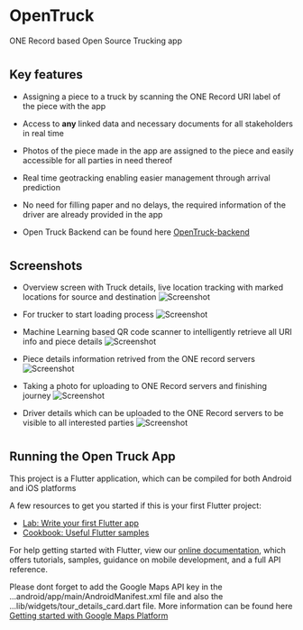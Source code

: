 # OpenTruck

ONE Record based Open Source Trucking app

#
## Key features

- Assigning a piece to a truck by scanning the ONE Record URI label of the piece with the app

- Access to **any** linked data and necessary documents for all stakeholders in real time

- Photos of the piece made in the app are assigned to the piece and easily accessible for all parties in need thereof

- Real time geotracking enabling easier management through arrival prediction

- No need for filling paper and no delays, the required information of the driver are already provided in the app

- Open Truck Backend can be found here [OpenTruck-backend](https://github.com/chi-deutschland/open-truck-backend)

#
## Screenshots

- Overview screen with Truck details, live location tracking with marked locations for source and destination
 ![Screenshot](/images/overview.jpeg)
 
- For trucker to start loading process
 ![Screenshot](/images/loading_screen.jpeg)
 
- Machine Learning based QR code scanner to intelligently retrieve all URI info and piece details
 ![Screenshot](/images/qr_code_scanner.jpeg)
 
- Piece details information retrived from the ONE record servers
 ![Screenshot](/images/piece_details.jpeg)
 
- Taking a photo for uploading to ONE Record servers and finishing journey
 ![Screenshot](/images/take_photo.jpeg)

- Driver details which can be uploaded to the ONE Record servers to be visible to all interested parties
 ![Screenshot](/images/settings.jpeg)

#
## Running the Open Truck App
This project is a Flutter application, which can be compiled for both Android and iOS platforms

A few resources to get you started if this is your first Flutter project:

- [Lab: Write your first Flutter app](https://flutter.dev/docs/get-started/codelab)
- [Cookbook: Useful Flutter samples](https://flutter.dev/docs/cookbook)

For help getting started with Flutter, view our
[online documentation](https://flutter.dev/docs), which offers tutorials,
samples, guidance on mobile development, and a full API reference.

Please dont forget to add the Google Maps API key in the  ...android/app/main/AndroidManifest.xml file and also the  ...lib/widgets/tour_details_card.dart file.
More information can be found here [Getting started with Google Maps Platform](https://developers.google.com/maps/gmp-get-started)




